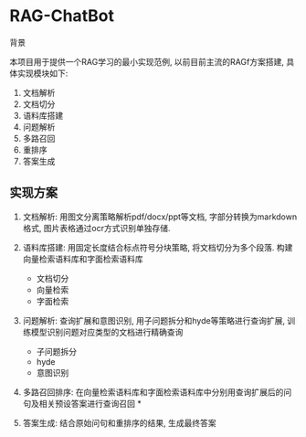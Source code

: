 # RAG-ChatBot
背景

本项目用于提供一个RAG学习的最小实现范例, 以前目前主流的RAGf方案搭建, 具体实现模块如下:
1. 文档解析
2. 文档切分
3. 语料库搭建
4. 问题解析
5. 多路召回
6. 重排序
7. 答案生成

## 实现方案
1. 文档解析: 用图文分离策略解析pdf/docx/ppt等文档, 字部分转换为markdown格式, 图片表格通过ocr方式识别单独存储.
2. 语料库搭建: 用固定长度结合标点符号分块策略, 将文档切分为多个段落. 构建向量检索语料库和字面检索语料库
    * 文档切分
    * 向量检索
    * 字面检索
3. 问题解析: 查询扩展和意图识别, 用子问题拆分和hyde等策略进行查询扩展, 训练模型识别问题对应类型的文档进行精确查询
    * 子问题拆分
    * hyde
    * 意图识别
4. 多路召回排序: 在向量检索语料库和字面检索语料库中分别用查询扩展后的问句及相关预设答案进行查询召回
    * 

5. 答案生成: 结合原始问句和重排序的结果, 生成最终答案